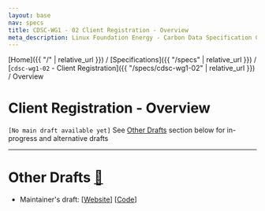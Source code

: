 ```yaml
---
layout: base
nav: specs
title: CDSC-WG1 - 02 Client Registration - Overview
meta_description: Linux Foundation Energy - Carbon Data Specification Consortium (CDSC) - Customer DataWorking Group (WG1) - Specifications - cdsc-wg1-02 - Client Registration - Overview
---
```

[Home]({{ "/" | relative_url }}) / [Specifications]({{ "/specs" | relative_url }}) / [`cdsc-wg1-02` - Client Registration]({{ "/specs/cdsc-wg1-02" | relative_url }}) / Overview

# Client Registration - Overview

`[No main draft available yet]` See [Other Drafts](#other-drafts) section below for in-progress and alternative drafts

---

# Other Drafts <a id="other-drafts" href="#other-drafts" class="permalink">🔗</a>

* Maintainer's draft: [[Website](https://daniel-utilityapi.github.io/Customer-Data/specs/cdsc-wg1-02/overview)] [[Code](https://github.com/daniel-utilityapi/Customer-Data/blob/main/website/specs/cdsc-wg1-02/overview.md)]

